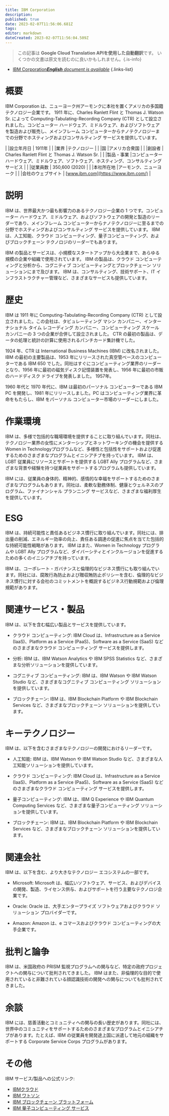```yaml
---
title: IBM Corporation
description: 
published: true
date: 2023-02-07T11:56:06.681Z
tags: 
editor: markdown
dateCreated: 2023-02-07T11:56:04.509Z
---
```


> この記事は **Google Cloud Translation APIを使用した自動翻訳**です。
いくつかの文書は原文を読むのに良いかもしれません。{.is-info}



- [IBM Corporation***English** document is available*](/en/Knowledge-base/Dictionary/Company/ibm-corporation)
{.links-list}


# 概要
IBM Corporation は、ニューヨーク州アーモンクに本社を置くアメリカの多国籍テクノロジー企業です。 1911 年に、Charles Ranlett Flint と Thomas J. Watson Sr. によって Computing-Tabulating-Recording Company (CTR) として設立されました。コンピューター ハードウェア、ミドルウェア、およびソフトウェアを製造および販売し、メインフレーム コンピューターからナノテクノロジーまでの分野でホスティングおよびコンサルティング サービスを提供しています。

| |設立年月日 | 1911年 |
| |業界 |テクノロジー |
| |国 |アメリカ合衆国 |
| |創設者 | Charles Ranlett Flint と Thomas J. Watson Sr. |
| |製品・事業 |コンピューター ハードウェア、ミドルウェア、ソフトウェア、ホスティング、コンサルティング サービス |
| |従業員数 | 350,600 (2020) |
| |本社所在地 |アーモンク、ニューヨーク |
| |会社のウェブサイト | [www.ibm.com](https://www.ibm.com/) |

# 説明
IBM は、世界最大かつ最も影響力のあるテクノロジー企業の 1 つです。コンピューター ハードウェア、ミドルウェア、およびソフトウェアの開発と製造のリーダーであり、メインフレーム コンピューターからナノテクノロジーに至るまでの分野でホスティングおよびコンサルティング サービスを提供しています。 IBM は、人工知能、クラウド コンピューティング、量子コンピューティング、およびブロックチェーン テクノロジのリーダーでもあります。

IBM の製品とサービスは、小規模なスタートアップから大企業まで、あらゆる規模の企業や組織で使用されています。 IBM の製品は、クラウド コンピューティングと分析から、コグニティブ コンピューティングとブロックチェーン ソリューションにまで及びます。 IBM は、コンサルティング、技術サポート、IT インフラストラクチャー管理など、さまざまなサービスも提供しています。

# 歴史
IBM は 1911 年に Computing-Tabulating-Recording Company (CTR) として設立されました。この会社は、タビュレーティング マシン カンパニー、インターナショナル タイム レコーディング カンパニー、コンピューティング スケール カンパニーの 3 つの企業が合併して設立されました。 CTR の最初の製品は、データの処理と統計の計算に使用されるパンチカード集計機でした。

1924 年、CTR は International Business Machines (IBM) に改名されました。 IBM の最初の主要製品は、1953 年にリリースされた真空管ベースのコンピューターである IBM 650 でした。同社はすぐにコンピューティング業界のリーダーとなり、1956 年に最初の磁気ディスク記憶装置を発表し、1956 年に最初の市販のハードディスク ドライブを発表しました。 1957年。

1960 年代と 1970 年代に、IBM は最初のパーソナル コンピューターである IBM PC を開発し、1981 年にリリースしました。PC はコンピューティング業界に革命をもたらし、IBM をパーソナル コンピューター市場のリーダーにしました。

# 作業環境
IBM は、多様で包括的な職場環境を提供することに取り組んでいます。同社は、テクノロジー業界の女性にメンターシップとネットワーキングの機会を提供するWomen in Technologyプログラムなど、多様性と包括性をサポートおよび促進するためのさまざまなプログラムとイニシアチブを持っています。 IBM は、LGBT 従業員にリソースとサポートを提供する LGBT Ally プログラムなど、さまざまな背景や経験を持つ従業員をサポートするプログラムも提供しています。

IBM には、従業員の身体的、精神的、感情的な幸福をサポートするためのさまざまなプログラムもあります。同社は、柔軟な勤務体制、健康とウェルネスのプログラム、ファイナンシャル プランニング サービスなど、さまざまな福利厚生を提供しています。

# ESG
IBM は、持続可能性と責任あるビジネス慣行に取り組んでいます。同社には、排出量の削減、エネルギー効率の向上、責任ある調達の促進に焦点を当てた包括的な持続可能性戦略があります。 IBM はまた、Women in Technology プログラムや LGBT Ally プログラムなど、ダイバーシティとインクルージョンを促進するための多くのイニシアチブを持っています。

IBM は、コーポレート・ガバナンスと倫理的なビジネス慣行にも取り組んでいます。同社には、腐敗行為防止および贈収賄防止ポリシーを含む、倫理的なビジネス慣行に対する会社のコミットメントを概説するビジネス行動規範および倫理規範があります。

# 関連サービス・製品
IBM は、以下を含む幅広い製品とサービスを提供しています。

- クラウド コンピューティング: IBM Cloud は、Infrastructure as a Service (IaaS)、Platform as a Service (PaaS)、Software as a Service (SaaS) などのさまざまなクラウド コンピューティング サービスを提供します。

- 分析: IBM は、IBM Watson Analytics や IBM SPSS Statistics など、さまざまな分析ソリューションを提供しています。

- コグニティブ コンピューティング: IBM は、IBM Watson や IBM Watson Studio など、さまざまなコグニティブ コンピューティング ソリューションを提供しています。

- ブロックチェーン: IBM は、IBM Blockchain Platform や IBM Blockchain Services など、さまざまなブロックチェーン ソリューションを提供しています。

# キーテクノロジー
IBM は、以下を含むさまざまなテクノロジーの開発におけるリーダーです。

- 人工知能: IBM は、IBM Watson や IBM Watson Studio など、さまざまな人工知能ソリューションを提供しています。

- クラウド コンピューティング: IBM Cloud は、Infrastructure as a Service (IaaS)、Platform as a Service (PaaS)、Software as a Service (SaaS) などのさまざまなクラウド コンピューティング サービスを提供します。

- 量子コンピューティング: IBM は、IBM Q Experience や IBM Quantum Computing Services など、さまざまな量子コンピューティング ソリューションを提供しています。

- ブロックチェーン: IBM は、IBM Blockchain Platform や IBM Blockchain Services など、さまざまなブロックチェーン ソリューションを提供しています。

# 関連会社
IBM は、以下を含む、より大きなテクノロジー エコシステムの一部です。

- Microsoft: Microsoft は、幅広いソフトウェア、サービス、およびデバイスの開発、製造、ライセンス供与、およびサポートを行う主要なテクノロジ企業です。

- Oracle: Oracle は、大手エンタープライズ ソフトウェアおよびクラウド ソリューション プロバイダーです。

- Amazon: Amazon は、e コマースおよびクラウド コンピューティングの大手企業です。

# 批判と論争
IBM は、米国政府の PRISM 監視プログラムへの関与など、特定の政府プロジェクトへの関与について批判されてきました。 IBM はまた、非倫理的な目的で使用されていると非難されている顔認識技術の開発への関与についても批判されてきました。

# 余談
IBM には、慈善活動とコミュニティへの関与の長い歴史があります。同社には、世界中のコミュニティをサポートするためのさまざまなプログラムとイニシアチブがあります。たとえば、IBM の従業員を開発途上国に派遣して地元の組織をサポートする Corporate Service Corps プログラムがあります。

# その他
IBM サービス/製品への公式リンク:

- [IBMクラウド](https://www.ibm.com/cloud)
- [IBM ワトソン](https://www.ibm.com/watson)
- [IBM ブロックチェーン プラットフォーム](https://www.ibm.com/blockchain/platform)
- [IBM 量子コンピューティング サービス](https://www.ibm.com/quantum-computing)